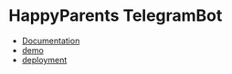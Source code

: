 # HappyParents TelegramBot

* [Documentation](https://github.com/kyryloliinyk/telegram-bot-py/wiki/Documentation)
* [demo](https://youtu.be/VyhdHnFiP7k)
* [deployment](https://github.com/Happy-Parents/telegram-bot-py/wiki/Deployment)
